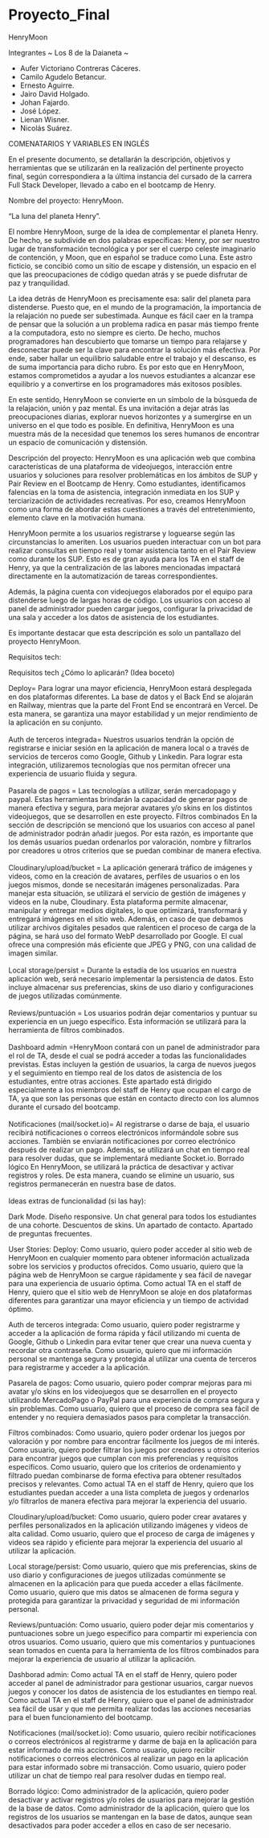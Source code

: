 # Proyecto_Final
HenryMoon

Integrantes
~ Los 8 de la Daianeta ~

- Aufer Victoriano Contreras Cáceres.
- Camilo Agudelo Betancur.
- Ernesto Aguirre.
- Jairo David Holgado.
- Johan Fajardo.
- José López.
- Lienan Wisner.
- Nicolás Suárez.

COMENATARIOS Y VARIABLES EN INGLÉS

En el presente documento, se detallarán la descripción, objetivos y herramientas que se utilizarán en la realización del pertinente proyecto final, según correspondiera a la última instancia del cursado de la carrera Full Stack Developer, llevado a cabo en el bootcamp de Henry.  

Nombre del proyecto: HenryMoon.

“La luna del planeta Henry”.

El nombre HenryMoon, surge de la idea de complementar el planeta Henry. De hecho, se subdivide en dos palabras específicas: Henry, por ser nuestro lugar de transformación tecnológica y por ser el cuerpo celeste imaginario de contención, y Moon, que en español se traduce como Luna. Este astro ficticio, se concibió como un sitio de escape y distensión, un espacio en el que las preocupaciones de código quedan atrás y se puede disfrutar de paz y tranquilidad. 

La idea detrás de HenryMoon es precisamente esa: salir del planeta para distenderse. Puesto que, en el mundo de la programación, la importancia de la relajación no puede ser subestimada. Aunque es fácil caer en la trampa de pensar que la solución a un problema radica en pasar más tiempo frente a la computadora, esto no siempre es cierto. De hecho, muchos programadores han descubierto que tomarse un tiempo para relajarse y desconectar puede ser la clave para encontrar la solución más efectiva. Por ende, saber hallar un equilibrio saludable entre el trabajo y el descanso, es de suma importancia para dicho rubro. Es por esto que en HenryMoon, estamos comprometidos a ayudar a los nuevos estudiantes a alcanzar ese equilibrio y a convertirse en los programadores más exitosos posibles.

En este sentido, HenryMoon se convierte en un símbolo de la búsqueda de la relajación, unión y paz mental. Es una invitación a dejar atrás las preocupaciones diarias, explorar nuevos horizontes y a sumergirse en un universo en el que todo es posible. En definitiva, HenryMoon es una muestra más de la necesidad que tenemos los seres humanos de encontrar un espacio de comunicación y distensión. 
 
Descripción del proyecto: HenryMoon es una aplicación web que combina características de una plataforma de videojuegos, interacción entre usuarios y soluciones para resolver problemáticas en los ámbitos de SUP y Pair Review en el Bootcamp de Henry. Como estudiantes, identificamos falencias en la toma de asistencia, integración inmediata en los SUP y terciarización de actividades recreativas. Por eso, creamos HenryMoon como una forma de abordar estas cuestiones a través del entretenimiento, elemento clave en la motivación humana.

HenryMoon permite a los usuarios registrarse y loguearse según las circunstancias lo ameriten. Los usuarios pueden interactuar con un bot para realizar consultas en tiempo real y tomar asistencia tanto en el Pair Review como durante los SUP. Esto es de gran ayuda para los TA en el staff de Henry, ya que la centralización de las labores mencionadas impactará directamente en la automatización de tareas correspondientes.

Además, la página cuenta con videojuegos elaborados por el equipo para distenderse luego de largas horas de código. Los usuarios con acceso al panel de administrador pueden cargar juegos, configurar la privacidad de una sala y acceder a los datos de asistencia de los estudiantes.

Es importante destacar que esta descripción es solo un pantallazo del proyecto HenryMoon.
  

Requisitos tech: 

Requisitos tech	¿Cómo lo aplicarán? (Idea boceto)

Deploy=	Para lograr una mayor eficiencia, HenryMoon estará desplegada en dos plataformas diferentes. La base de datos y el Back End se alojarán en Railway, mientras que la parte del Front End se encontrará en Vercel. De esta manera, se garantiza una mayor estabilidad y un mejor rendimiento de la aplicación en su conjunto.
<br>
<br>
Auth de terceros integrada=	Nuestros usuarios tendrán la opción de registrarse e iniciar sesión en la aplicación de manera local o a través de servicios de terceros como Google, Github y Linkedin. Para lograr esta integración, utilizaremos tecnologías que nos permitan ofrecer una experiencia de usuario fluida y segura.
<br>
<br>
Pasarela de pagos =	Las tecnologías a utilizar, serán mercadopago y paypal. Estas herramientas brindarán la capacidad de generar pagos de manera efectiva y segura, para mejorar avatares y/o skins en los distintos videojuegos, que se desarrollen en este proyecto. 
Filtros combinados	En la sección de descripción se mencionó que los usuarios con acceso al panel de administrador podrán añadir juegos. Por esta razón, es importante que los demás usuarios puedan ordenarlos por valoración, nombre y filtrarlos por creadores u otros criterios que se puedan combinar de manera efectiva.
<br>
<br>
Cloudinary/upload/bucket =	La aplicación generará tráfico de imágenes y videos, como en la creación de avatares, perfiles de usuarios o en los juegos mismos, donde se necesitarán imágenes personalizadas. Para manejar esta situación, se utilizará el servicio de gestión de imágenes y videos en la nube, Cloudinary. Esta plataforma permite almacenar, manipular y entregar medios digitales, lo que optimizará, transformará y entregará imágenes en el sitio web. Además, en caso de que debamos utilizar archivos digitales pesados que ralenticen el proceso de carga de la página, se hará uso del formato WebP desarrollado por Google. El cual ofrece una compresión más eficiente que JPEG y PNG, con una calidad de imagen similar.
<br>
<br>
Local storage/persist =	Durante la estadía de los usuarios en nuestra aplicación web, será necesario implementar la persistencia de datos. Esto incluye almacenar sus preferencias, skins de uso diario y configuraciones de juegos utilizadas comúnmente.
<br>
<br>
Reviews/puntuación =	Los usuarios podrán dejar comentarios y puntuar su experiencia en un juego específico. Esta información se utilizará para la herramienta de filtros combinados.
<br>
<br>
Dashboard admin	=HenryMoon contará con un panel de administrador para el rol de TA, desde el cual se podrá acceder a todas las funcionalidades previstas. Estas incluyen la gestión de usuarios, la carga de nuevos juegos y el seguimiento en tiempo real de los datos de asistencia de los estudiantes, entre otras acciones. Este apartado está dirigido especialmente a los miembros del staff de Henry que ocupan el cargo de TA, ya que son las personas que están en contacto directo con los alumnos durante el cursado del bootcamp.
<br>
<br>
Notificaciones (mail/socket.io)=	Al registrarse o darse de baja, el usuario recibirá notificaciones o correos electrónicos informándole sobre sus acciones. También se enviarán notificaciones por correo electrónico después de realizar un pago. Además, se utilizará un chat en tiempo real para resolver dudas, que se implementará mediante Socket.io.
Borrado lógico	En HenryMoon, se utilizará la práctica de desactivar y activar registros y roles. De esta manera, cuando se elimine un usuario, sus registros permanecerán en nuestra base de datos.
<br>
<br>
Ideas extras de funcionalidad (si las hay):

Dark Mode.
Diseño responsive.
Un chat general para todos los estudiantes de una cohorte.
Descuentos de skins.
Un apartado de contacto.
Apartado de preguntas frecuentes. 

User Stories:
Deploy:
Como usuario, quiero poder acceder al sitio web de HenryMoon en cualquier momento para obtener información actualizada sobre los servicios y productos ofrecidos.
Como usuario, quiero que la página web de HenryMoon se cargue rápidamente y sea fácil de navegar para una experiencia de usuario óptima.
Como actual TA en el staff de Henry, quiero que el sitio web de HenryMoon se aloje en dos plataformas diferentes para garantizar una mayor eficiencia y un tiempo de actividad óptimo.



Auth de terceros integrada:
Como usuario, quiero poder registrarme y acceder a la aplicación de forma rápida y fácil utilizando mi cuenta de Google, Github o Linkedin para evitar tener que crear una nueva cuenta y recordar otra contraseña.
Como usuario, quiero que mi información personal se mantenga segura y protegida al utilizar una cuenta de terceros para registrarme y acceder a la aplicación.


Pasarela de pagos:
Como usuario, quiero poder comprar mejoras para mi avatar y/o skins en los videojuegos que se desarrollen en el proyecto utilizando MercadoPago o PayPal para una experiencia de compra segura y sin problemas.
Como usuario, quiero que el proceso de compra sea fácil de entender y no requiera demasiados pasos para completar la transacción.


Filtros combinados:
Como usuario, quiero poder ordenar los juegos por valoración y por nombre para encontrar fácilmente los juegos de mi interés.
Como usuario, quiero poder filtrar los juegos por creadores u otros criterios para encontrar juegos que cumplan con mis preferencias y requisitos específicos.
Como usuario, quiero que los criterios de ordenamiento y filtrado puedan combinarse de forma efectiva para obtener resultados precisos y relevantes.
Como actual TA en el staff de Henry, quiero que los estudiantes puedan acceder a una lista completa de juegos y ordenarlos y/o filtrarlos de manera efectiva para mejorar la experiencia del usuario.

Cloudinary/upload/bucket:
Como usuario, quiero poder crear avatares y perfiles personalizados en la aplicación utilizando imágenes y videos de alta calidad.
Como usuario, quiero que el proceso de carga de imágenes y videos sea rápido y eficiente para mejorar la experiencia del usuario al utilizar la aplicación.


Local storage/persist:
Como usuario, quiero que mis preferencias, skins de uso diario y configuraciones de juegos utilizadas comúnmente se almacenen en la aplicación para que pueda acceder a ellas fácilmente.
Como usuario, quiero que mis datos se almacenen de forma segura y protegida para garantizar la privacidad y seguridad de mi información personal.


Reviews/puntuación:
Como usuario, quiero poder dejar mis comentarios y puntuaciones sobre un juego específico para compartir mi experiencia con otros usuarios.
Como usuario, quiero que mis comentarios y puntuaciones sean tomados en cuenta para la herramienta de los filtros combinados para mejorar la experiencia de usuario al utilizar la aplicación.


Dashborad admin:
Como actual TA en el staff de Henry, quiero poder acceder al panel de administrador para gestionar usuarios, cargar nuevos juegos y conocer los datos de asistencia de los estudiantes en tiempo real.
Como actual TA en el staff de Henry, quiero que el panel de administrador sea fácil de usar y que me permita realizar todas las acciones necesarias para el buen funcionamiento del bootcamp.


Notificaciones (mail/socket.io):
Como usuario, quiero recibir notificaciones o correos electrónicos al registrarme y darme de baja en la aplicación para estar informado de mis acciones.
Como usuario, quiero recibir notificaciones o correos electrónicos al realizar un pago en la aplicación para estar informado sobre mi transacción.
Como usuario, quiero poder utilizar un chat de tiempo real para resolver dudas en tiempo real.

Borrado lógico:
Como administrador de la aplicación, quiero poder desactivar y activar registros y/o roles de usuarios para mejorar la gestión de la base de datos.
Como administrador de la aplicación, quiero que los registros de los usuarios se mantengan en la base de datos, aunque sean desactivados para poder acceder a ellos en caso de ser necesario.
